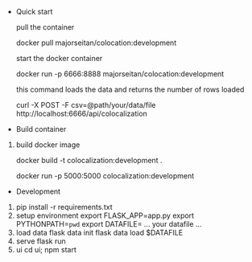 * Quick start
  
  pull the container
  
  docker pull majorseitan/colocation:development

  start the docker container

  docker run -p 6666:8888 majorseitan/colocation:development

  this command loads the data and returns the number of rows loaded

  curl -X POST -F csv=@path/your/data/file http://localhost:6666/api/colocalization


* Build container
1. build docker image

   docker build -t colocalization:development .

   docker run -p 5000:5000 colocalization:development

* Development

1. pip install -r requirements.txt
2. setup environment
   export FLASK_APP=app.py
   export PYTHONPATH=`pwd`
   export DATAFILE= ... your datafile ...
3. load data
   flask data init
   flask data load $DATAFILE
4. serve
   flask run
5. ui
   cd ui; npm start
